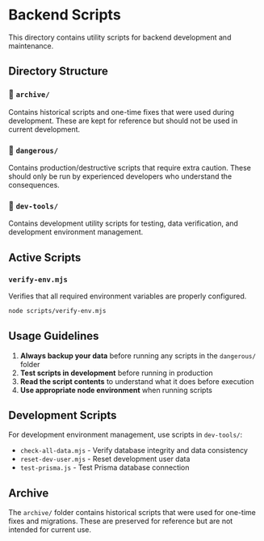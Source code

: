 # Backend Scripts

This directory contains utility scripts for backend development and maintenance.

## Directory Structure

### 📁 `archive/`
Contains historical scripts and one-time fixes that were used during development. These are kept for reference but should not be used in current development.

### 📁 `dangerous/` 
Contains production/destructive scripts that require extra caution. These should only be run by experienced developers who understand the consequences.

### 📁 `dev-tools/`
Contains development utility scripts for testing, data verification, and development environment management.

## Active Scripts

### `verify-env.mjs`
Verifies that all required environment variables are properly configured.

```bash
node scripts/verify-env.mjs
```

## Usage Guidelines

1. **Always backup your data** before running any scripts in the `dangerous/` folder
2. **Test scripts in development** before running in production
3. **Read the script contents** to understand what it does before execution
4. **Use appropriate node environment** when running scripts

## Development Scripts

For development environment management, use scripts in `dev-tools/`:
- `check-all-data.mjs` - Verify database integrity and data consistency
- `reset-dev-user.mjs` - Reset development user data
- `test-prisma.js` - Test Prisma database connection

## Archive

The `archive/` folder contains historical scripts that were used for one-time fixes and migrations. These are preserved for reference but are not intended for current use.
